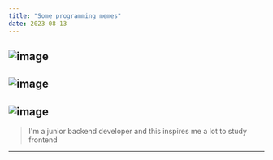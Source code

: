 ```yaml
---
title: "Some programming memes"
date: 2023-08-13
---
```

![image](https://github.com/dankoroid/dankoroid-blog-github/assets/130871058/ccc6a581-c9d5-417f-897a-f68e5b2bfe09)
---
![image](https://github.com/dankoroid/dankoroid-blog-github/assets/130871058/612bc612-021a-4da3-b533-c588e9e8b586)
---
![image](https://github.com/dankoroid/dankoroid-blog-github/assets/130871058/9402deb8-e310-4750-b15f-747383c63e44)
---
> I'm a junior backend developer and this inspires me a lot to study frontend
---
